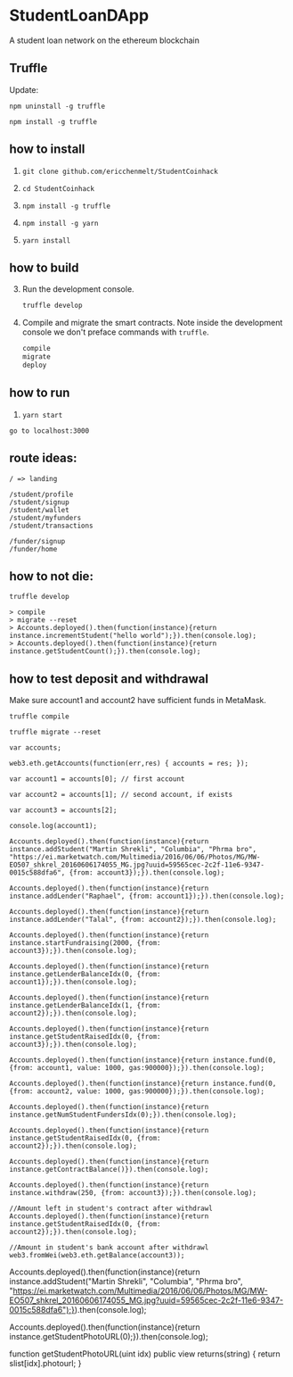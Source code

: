 
# StudentLoanDApp
A student loan network on the ethereum blockchain

## Truffle

Update:

```npm uninstall -g truffle```

```npm install -g truffle```


## how to install

1. `git clone github.com/ericchenmelt/StudentCoinhack`

1. `cd StudentCoinhack`

1. `npm install -g truffle`

1. `npm install -g yarn`

1. `yarn install`

## how to build

3. Run the development console.
    ```javascript
    truffle develop
    ```

4. Compile and migrate the smart contracts. Note inside the development console we don't preface commands with `truffle`.
    ```javascript
    compile
    migrate
    deploy
    ```

## how to run 

1. `yarn start`

`go to localhost:3000`

## route ideas: 
```
/ => landing

/student/profile
/student/signup
/student/wallet
/student/myfunders
/student/transactions

/funder/signup
/funder/home
```

## how to not die:

```
truffle develop

> compile 
> migrate --reset 
> Accounts.deployed().then(function(instance){return instance.incrementStudent("hello world");}).then(console.log);
> Accounts.deployed().then(function(instance){return instance.getStudentCount();}).then(console.log);
```

## how to test deposit and withdrawal
Make sure account1 and account2 have sufficient funds in MetaMask. 

```
truffle compile

truffle migrate --reset

var accounts;

web3.eth.getAccounts(function(err,res) { accounts = res; });

var account1 = accounts[0]; // first account

var account2 = accounts[1]; // second account, if exists

var account3 = accounts[2];

console.log(account1);

Accounts.deployed().then(function(instance){return instance.addStudent("Martin Shrekli", "Columbia", "Phrma bro", "https://ei.marketwatch.com/Multimedia/2016/06/06/Photos/MG/MW-EO507_shkrel_20160606174055_MG.jpg?uuid=59565cec-2c2f-11e6-9347-0015c588dfa6", {from: account3});}).then(console.log);

Accounts.deployed().then(function(instance){return instance.addLender("Raphael", {from: account1});}).then(console.log);

Accounts.deployed().then(function(instance){return instance.addLender("Talal", {from: account2});}).then(console.log);

Accounts.deployed().then(function(instance){return instance.startFundraising(2000, {from: account3});}).then(console.log);

Accounts.deployed().then(function(instance){return instance.getLenderBalanceIdx(0, {from: account1});}).then(console.log);

Accounts.deployed().then(function(instance){return instance.getLenderBalanceIdx(1, {from: account2});}).then(console.log);

Accounts.deployed().then(function(instance){return instance.getStudentRaisedIdx(0, {from: account3});}).then(console.log);

Accounts.deployed().then(function(instance){return instance.fund(0, {from: account1, value: 1000, gas:900000});}).then(console.log);

Accounts.deployed().then(function(instance){return instance.fund(0, {from: account2, value: 1000, gas:900000});}).then(console.log);

Accounts.deployed().then(function(instance){return instance.getNumStudentFundersIdx(0);}).then(console.log);

Accounts.deployed().then(function(instance){return instance.getStudentRaisedIdx(0, {from: account2});}).then(console.log);

Accounts.deployed().then(function(instance){return instance.getContractBalance()}).then(console.log);

Accounts.deployed().then(function(instance){return instance.withdraw(250, {from: account3});}).then(console.log);

//Amount left in student's contract after withdrawl
Accounts.deployed().then(function(instance){return instance.getStudentRaisedIdx(0, {from: account2});}).then(console.log);

//Amount in student's bank account after withdrawl
web3.fromWei(web3.eth.getBalance(account3));

```


Accounts.deployed().then(function(instance){return instance.addStudent("Martin Shrekli", "Columbia", "Phrma bro", "https://ei.marketwatch.com/Multimedia/2016/06/06/Photos/MG/MW-EO507_shkrel_20160606174055_MG.jpg?uuid=59565cec-2c2f-11e6-9347-0015c588dfa6");}).then(console.log);

Accounts.deployed().then(function(instance){return instance.getStudentPhotoURL(0);}).then(console.log);


function getStudentPhotoURL(uint idx) public view returns(string) { return slist[idx].photourl; }
